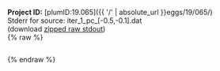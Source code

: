 **Project ID:** [plumID:19.065]({{ '/' | absolute_url }}eggs/19/065/)  
Stderr for source:  iter_1_pc_[-0.5,-0.1].dat   
(download [zipped raw stdout](iter_1_pc_[-0.5,-0.1].dat.plumed_master.stdout.txt.zip))  
{% raw %}
<pre>
</pre>
{% endraw %}
